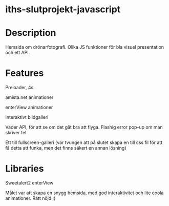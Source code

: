 # iths-slutprojekt-javascript

# Description
Hemsida om drönarfotografi. Olika JS funktioner för bla visuel presentation och ett API.

# Features
Preloader, 4s

amista.net animationer

enterView animationer

Interaktivt bildgalleri

Väder API, för att se om det gåt bra att flyga. Flashig error pop-up om man skriver fel.

Ett till fullscreen-galleri (var tvungen att på slutet skapa en till css fil för att få detta att funka, men det finns säkert en annan lösning)

# Libraries
Sweetalert2
enterView

Målet var att skapa en snygg hemsida, med god interaktivitet och lite coola animationer. Rätt nöjd ;)
